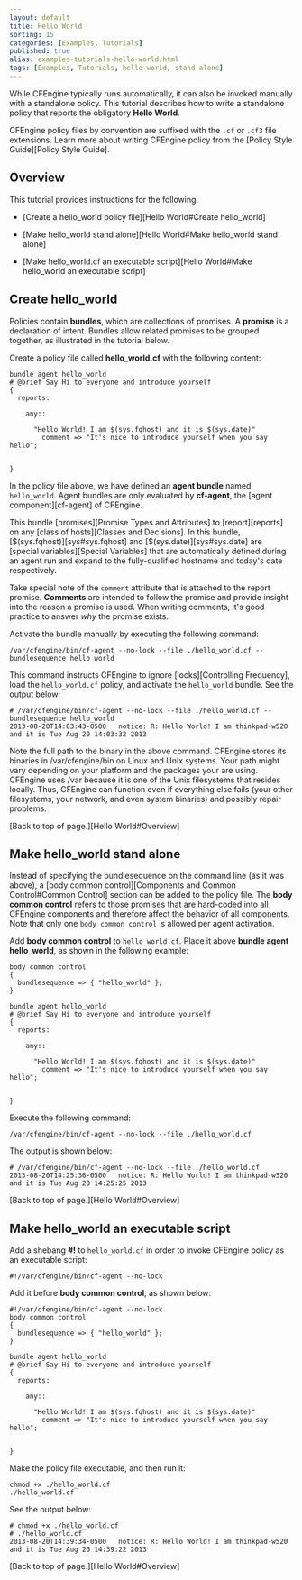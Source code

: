 ```yaml
---
layout: default
title: Hello World
sorting: 15
categories: [Examples, Tutorials]
published: true
alias: examples-tutorials-hello-world.html
tags: [Examples, Tutorials, hello-world, stand-alone]
---
```


While CFEngine typically runs automatically, it can also be invoked manually
with a standalone policy. This tutorial describes how to write a
standalone policy that reports the obligatory __Hello World__.

CFEngine policy files by convention are suffixed with the `.cf` or `.cf3` file
extensions. Learn more about writing CFEngine policy from the [Policy Style
Guide][Policy Style Guide].

## Overview 
This tutorial provides instructions for the following:

* [Create a hello_world policy file][Hello World#Create hello_world]

* [Make hello_world stand alone][Hello World#Make hello_world stand alone]

* [Make hello_world.cf an executable script][Hello World#Make hello_world an executable script]


## Create hello_world 

Policies contain **bundles**, which are collections of promises. A **promise** is a declaration of
intent. Bundles allow related promises to be grouped together, as illustrated in the tutorial below.

Create a policy file called __hello_world.cf__ with the following content:

```cf3
bundle agent hello_world
# @brief Say Hi to everyone and introduce yourself
{
  reports:

    any::
      
      "Hello World! I am $(sys.fqhost) and it is $(sys.date)"
        comment => "It's nice to introduce yourself when you say hello";


}
```

In the policy file above, we have defined an **agent bundle** named `hello_world`. Agent
bundles are only evaluated by **cf-agent**, the [agent component][cf-agent] of CFEngine.

This bundle [promises][Promise Types and Attributes] to [report][reports] on any [class of
hosts][Classes and Decisions]. In this bundle, [$(sys.fqhost)][sys#sys.fqhost] and [$(sys.date)][sys#sys.date]
are [special variables][Special Variables] that are automatically defined
during an agent run and expand to the fully-qualified hostname and today's date
respectively.

Take special note of the `comment` attribute that is attached to the report promise.
**Comments** are intended to follow the promise and provide insight into the reason
a promise is used. When writing comments, it's good practice to answer *why* the promise exists.

Activate the bundle manually by executing the following command:
```
/var/cfengine/bin/cf-agent --no-lock --file ./hello_world.cf --bundlesequence hello_world
```
This command instructs CFEngine to ignore [locks][Controlling Frequency], load
the `hello_world.cf` policy, and activate the `hello_world` bundle. See the output below:

```
# /var/cfengine/bin/cf-agent --no-lock --file ./hello_world.cf --bundlesequence hello_world
2013-08-20T14:03:43-0500   notice: R: Hello World! I am thinkpad-w520 and it is Tue Aug 20 14:03:32 2013
```
Note the full path to the binary in the above command. CFEngine stores its binaries in /var/cfengine/bin
on Linux and Unix systems. Your path might vary depending on your platform and the packages your are using. 
CFEngine uses /var because it is one of the Unix filesystems that resides locally. 
Thus, CFEngine can function even if everything else fails 
(your other filesystems, your network, and even system binaries) and possibly repair problems. 

[Back to top of page.][Hello World#Overview]

## Make hello_world stand alone 

Instead of specifying the bundlesequence on the command line (as it was above), a [body common
control][Components and Common Control#Common Control] section can be added to
the policy file. The **body common control** refers to those promises that are hard-coded into
all CFEngine components and therefore affect the behavior of all components. Note that only
 one `body common control` is allowed per agent activation.

Add __body common control__ to `hello_world.cf`. Place it above __bundle agent hello_world__, as 
shown in the following example:

```cf3
body common control
{
  bundlesequence => { "hello_world" };
}

bundle agent hello_world
# @brief Say Hi to everyone and introduce yourself
{
  reports:

    any::
      
      "Hello World! I am $(sys.fqhost) and it is $(sys.date)"
        comment => "It's nice to introduce yourself when you say hello";


}
```

Execute the following command: 
```
/var/cfengine/bin/cf-agent --no-lock --file ./hello_world.cf
```

The output is shown below:

```
# /var/cfengine/bin/cf-agent --no-lock --file ./hello_world.cf
2013-08-20T14:25:36-0500   notice: R: Hello World! I am thinkpad-w520 and it is Tue Aug 20 14:25:25 2013
```

[Back to top of page.][Hello World#Overview]

## Make hello_world an executable script 

Add a shebang **#!** to `hello_world.cf` in order to invoke CFEngine policy as an executable script:


```
#!/var/cfengine/bin/cf-agent --no-lock
```

Add it before __body common control__, as shown below:

```cf3
#!/var/cfengine/bin/cf-agent --no-lock
body common control
{
  bundlesequence => { "hello_world" };
}

bundle agent hello_world
# @brief Say Hi to everyone and introduce yourself
{
  reports:

    any::
      
      "Hello World! I am $(sys.fqhost) and it is $(sys.date)"
        comment => "It's nice to introduce yourself when you say hello";


}
```

Make the policy file executable, and then run it:
```
chmod +x ./hello_world.cf
./hello_world.cf
```

See the output below:

```
# chmod +x ./hello_world.cf
# ./hello_world.cf
2013-08-20T14:39:34-0500   notice: R: Hello World! I am thinkpad-w520 and it is Tue Aug 20 14:39:22 2013
```
[Back to top of page.][Hello World#Overview]